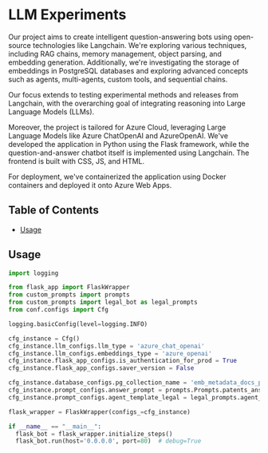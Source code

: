 # LLM Experiments
Our project aims to create intelligent question-answering bots using open-source technologies like Langchain. We're exploring various techniques, including RAG chains, memory management, object parsing, and embedding generation. Additionally, we're investigating the storage of embeddings in PostgreSQL databases and exploring advanced concepts such as agents, multi-agents, custom tools, and sequential chains.

Our focus extends to testing experimental methods and releases from Langchain, with the overarching goal of integrating reasoning into Large Language Models (LLMs).

Moreover, the project is tailored for Azure Cloud, leveraging Large Language Models like Azure ChatOpenAI and AzureOpenAI. We've developed the application in Python using the Flask framework, while the question-and-answer chatbot itself is implemented using Langchain. The frontend is built with CSS, JS, and HTML.

For deployment, we've containerized the application using Docker containers and deployed it onto Azure Web Apps.


## Table of Contents
- [Usage](#usage)

## Usage

  ```python
import logging

from flask_app import FlaskWrapper
from custom_prompts import prompts
from custom_prompts import legal_bot as legal_prompts
from conf.configs import Cfg

logging.basicConfig(level=logging.INFO)

cfg_instance = Cfg()
cfg_instance.llm_configs.llm_type = 'azure_chat_openai'
cfg_instance.llm_configs.embeddings_type = 'azure_openai'
cfg_instance.flask_app_configs.is_authentication_for_prod = True
cfg_instance.flask_app_configs.saver_version = False

cfg_instance.database_configs.pg_collection_name = 'emb_metadata_docs_patent'  # 'emb_metadata_docs2'
cfg_instance.prompt_configs.answer_prompt = prompts.Prompts.patents_answer_prompt  # prompts.Prompts.legal_answer_prompt
cfg_instance.prompt_configs.agent_template_legal = legal_prompts.agent_template_standard

flask_wrapper = FlaskWrapper(configs_=cfg_instance)

if __name__ == "__main__":
    flask_bot = flask_wrapper.initialize_steps()
    flask_bot.run(host='0.0.0.0', port=80)  # debug=True

   ```
